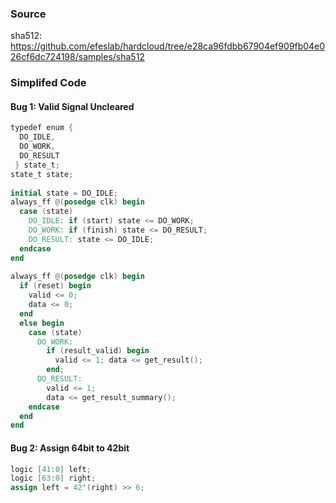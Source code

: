 ### Source
sha512: https://github.com/efeslab/hardcloud/tree/e28ca96fdbb67904ef909fb04e026cf6dc724198/samples/sha512

### Simplifed Code
#### Bug 1: Valid Signal Uncleared
``` verilog
typedef enum {
  DO_IDLE,
  DO_WORK,
  DO_RESULT
 } state_t;
state_t state;
 
initial state = DO_IDLE;
always_ff @(posedge clk) begin
  case (state)
    DO_IDLE: if (start) state <= DO_WORK;
    DO_WORK: if (finish) state <= DO_RESULT;
    DO_RESULT: state <= DO_IDLE;
  endcase
end
 
always_ff @(posedge clk) begin
  if (reset) begin
    valid <= 0;
    data <= 0;
  end
  else begin
    case (state)
      DO_WORK:
        if (result_valid) begin
          valid <= 1; data <= get_result();
        end;
      DO_RESULT:
        valid <= 1;
        data <= get_result_summary();
    endcase
  end
end
```
 
#### Bug 2: Assign 64bit to 42bit
``` verilog
logic [41:0] left;
logic [63:0] right;
assign left = 42'(right) >> 6;
```
